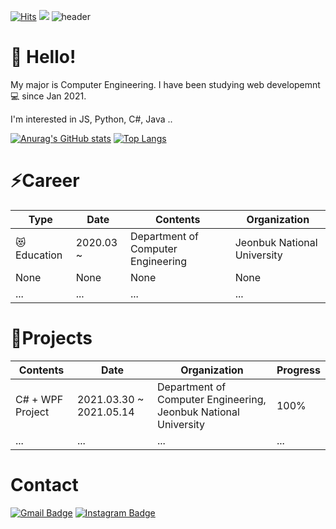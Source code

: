 [![Hits](https://hits.seeyoufarm.com/api/count/incr/badge.svg?url=https%3A%2F%2Fgithub.com%2FByuntil%2Fhit-counter&count_bg=%2379C83D&title_bg=%23555555&icon=&icon_color=%23E7E7E7&title=hits&edge_flat=true)](https://hits.seeyoufarm.com) <img src="https://img.shields.io/github/followers/Byuntil"/>
![header](https://capsule-render.vercel.app/api?type=wave&color=F8E2CF&height=300&section=header&text=Byuntil&fontSize=90)



# :wave: Hello!
 
 My major is Computer Engineering.
 I have been studying web developemnt:computer: since Jan 2021.
  
  I'm interested in JS, Python, C#, Java ..
  
 

[![Anurag's GitHub stats](https://github-readme-stats.vercel.app/api?username=Byuntil)](https://github.com/Byuntil/github-readme-stats)
[![Top Langs](https://github-readme-stats.vercel.app/api/top-langs/?username=Byuntil&layout=compact)](https://github.com/anuraghazra/github-readme-stats)

# :zap:Career

|Type|Date|Contents|Organization|
|---|---|---|---|
|  :heart_eyes_cat:Education  | 2020.03 ~  | Department of Computer Engineering  |  Jeonbuk National University |
|  None | None  |  None  | None  |
|  ... | ...  | ...  | ...  |


# :tada:Projects

|Contents|Date|Organization|Progress|
|---|---|---|---|
| C# + WPF Project|2021.03.30 ~ 2021.05.14 |Department of Computer Engineering, Jeonbuk National University|100%|
|...|...|...|...|

# Contact
[![Gmail Badge](https://img.shields.io/badge/Gmail-d14836?style=flet-square&logo=Gmail&logoColor=white&link=mailto:byuntil14@gmail.com)](mailto:byuntil@gmail.com)
[![Instagram Badge](http://img.shields.io/badge/Instagram-523FCF?style=flet-square&logo=Instagram&link=https://www.instagram.com/by_until/)](https://www.instagram.com/by_until/)
